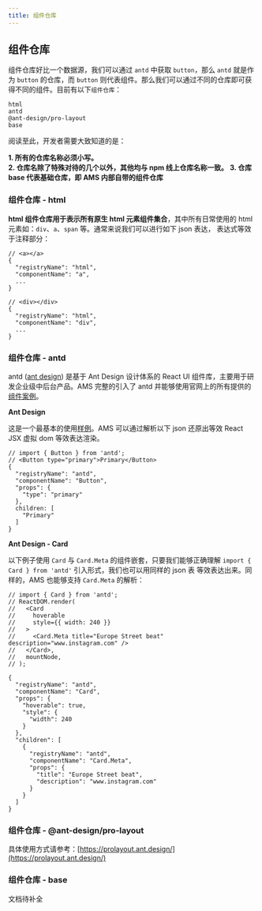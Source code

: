 ```yaml
---
title: 组件仓库
---
```


## 组件仓库

组件仓库好比一个数据源，我们可以通过 `antd` 中获取 `button`，那么 `antd` 
就是作为 `button` 的仓库，而 `button` 则代表组件。那么我们可以通过不同的仓库即可获得不同的组件。目前有以下`组件仓库`：

    html
    antd
    @ant-design/pro-layout
    base

阅读至此，开发者需要大致知道的是：

**1. 所有的仓库名称必须小写。** <br />
**2. 仓库名除了特殊对待的几个以外，其他均与 npm 线上仓库名称一致。**
**3. 仓库 base 代表基础仓库，即 AMS 内部自带的组件仓库**

### 组件仓库 - html

**html 组件仓库用于表示所有原生 html 元素组件集合**，其中所有日常使用的 html 元素如：`div`、`a`、`span` 等。通常来说我们可以进行如下 json 表达，
表达式等效于注释部分：

```json5
// <a></a>
{
  "registryName": "html",
  "componentName": "a",
  ...
}
```

```json5
// <div></div>
{
  "registryName": "html",
  "componentName": "div",
  ...
}
```

### 组件仓库 - antd

antd ([ant design](https://ant.design/docs/react/introduce-cn)) 是基于 Ant Design 设计体系的 React UI 组件库，主要用于研发企业级中后台产品。AMS 完整的引入了
antd 并能够使用官网上的所有提供的[组件案例](https://ant.design/components/button-cn/)。

**Ant Design**

这是一个最基本的使用[样例](https://ant.design/components/button-cn/)。AMS 可以通过解析以下 json 还原出等效 React JSX 虚拟 dom 等效表达渲染。

```json5
// import { Button } from 'antd';
// <Button type="primary">Primary</Button>
{
  "registryName": "antd",
  "componentName": "Button",
  "props": {
    "type": "primary"
  },
  children: [
    "Primary"
  ]
}
```

**Ant Design - Card**

以下例子使用 `Card` 与 `Card.Meta` 的组件嵌套，只要我们能够正确理解 `import { Card } from 'antd'` 引入形式，我们也可以用同样的 json 表
等效表达出来。同样的，AMS 也能够支持 `Card.Meta` 的解析：

```json5
// import { Card } from 'antd';
// ReactDOM.render(
//   <Card
//     hoverable
//     style={{ width: 240 }}
//   >
//     <Card.Meta title="Europe Street beat" description="www.instagram.com" />
//   </Card>,
//   mountNode,
// );

{
  "registryName": "antd",
  "componentName": "Card",
  "props": {
    "hoverable": true,
    "style": {
      "width": 240
    }
  },
  "children": [
    {
      "registryName": "antd",
      "componentName": "Card.Meta",
      "props": {
        "title": "Europe Street beat",
        "description": "www.instagram.com"
      }
    }
  ]
}
```

### 组件仓库 - @ant-design/pro-layout

具体使用方式请参考：[https://prolayout.ant.design/](https://prolayout.ant.design/)

### 组件仓库 - base

文档待补全
